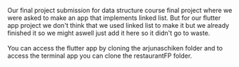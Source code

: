 Our final project submission for data structure course final project where we were asked to make an app that implements linked list.
But for our flutter app project we don't think that we used linked list to make it but we already finished it so we might aswell just add it here so it didn't go to waste.
<br />
<br />
You can access the flutter app by cloning the arjunaschiken folder and to access the terminal app you can clone the restaurantFP folder.
